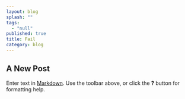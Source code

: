 ```yaml
---
layout: blog
splash: ""
tags: 
  - "null"
published: true
title: Fail
category: blog
---
```



## A New Post

Enter text in [Markdown](http://daringfireball.net/projects/markdown/). Use the toolbar above, or click the **?** button for formatting help.
